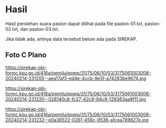 # Hasil

Hasil perolehan suara paslon dapat dilihat pada file paslon-01.txt, paslon-02.txt, dan paslon-03.txt.

Jika tidak ada, artinya data tersebut belum ada pada SIREKAP.

## Foto C Plano

https://sirekap-obj-formc.kpu.go.id/416a/pemilu/ppwp/31/75/06/10/03/3175061003008-20240214-231205--aea17af5-ed4e-4ccb-9e5f-a74283be9674.jpg

https://sirekap-obj-formc.kpu.go.id/416a/pemilu/ppwp/31/75/06/10/03/3175061003008-20240214-231220--028140c8-fc27-42c9-84c9-129363aa9f11.jpg

https://sirekap-obj-formc.kpu.go.id/416a/pemilu/ppwp/31/75/06/10/03/3175061003008-20240214-231232--e0a36522-0261-456c-9536-a1cea789627e.jpg
